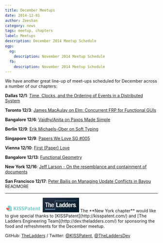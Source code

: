 ```yaml
---
title: December Meetups
date: 2014-12-01
author: Zeeshan
category: news
tags: meetup, chapters
label: Meetups
description: December 2014 Meetup Schedule
ogp:
  og:
    description: November 2014 Meetup Schedule
  fb:
    description: November 2014 Meetup Schedule
---
```


We have another great line-up of meet-ups scheduled for December across a number of our chapters:

**Dallas 12/1**: [Time, Clocks, and the Ordering of Events in a Distributed System](http://www.meetup.com/Papers-We-Love-Dallas/events/217205222/)

**Toronto 12/3**: [James MacAulay on Elm: Concurrent FRP for Functional GUIs](http://www.meetup.com/Papers-We-Love-Toronto/events/218579677/)

**Bangalore 12/6**: [Vaidhy/Anita on Paxos Made Simple](http://www.meetup.com/Papers-we-love-Bangalore/events/218958996/)

**Berlin 12/9**: [Erik Michaels-Ober on Soft Typing](http://www.meetup.com/Papers-We-Love-Berlin/events/218874529/)

**Singapore 12/9**: [Papers We Love SG #005](https://www.facebook.com/events/296425503880154/)

**Vienna 12/10**: [First (Paper) Love](http://www.meetup.com/Papers-We-Love-Vienna/events/218624428/)

**Bangalore 12/13**: [Functional Geometry](http://www.meetup.com/Papers-we-love-Bangalore/events/218973633/)

**New York 12/16**: [Jeff Larson - On the resemblance and containment of documents](http://www.meetup.com/papers-we-love/events/214029542/)

**San Francisco 12/17**: [Peter Bailis on Managing Update Conflicts in Bayou](http://www.meetup.com/papers-we-love-too/events/197678922/) READMORE

---

<img class="left no-shadow" alt="KISSPatent" style="width: 120px" src="/images/KISSPatent_Logo-fitted.png" />
<img class="left no-shadow" alt="TheLaddersDev" style="width: 120px" src="/images/ladders_logo.jpg" /> The **New York chapter** would like to give special thanks to [KISSPatent](http://kisspatent.com/) and [The Ladders Engineering Team](http://dev.theladders.com/) for sponsoring the food and refreshments for the December meetup.

GitHub: [TheLadders](https://github.com/TheLadders) / Twitter: [@KISSPatent](https://twitter.com/kisspatent), [@TheLaddersDev](https://twitter.com/TheLaddersDev)
